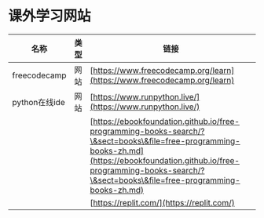 # 课外学习网站

| 名称           | 类型 | 链接                                                                                                                                                                                                                                   |
| ------------ | -- | ------------------------------------------------------------------------------------------------------------------------------------------------------------------------------------------------------------------------------------ |
| freecodecamp | 网站 | [https://www.freecodecamp.org/learn](https://www.freecodecamp.org/learn)                                                                                                                                                             |
| python在线ide  | 网站 | [https://www.runpython.live/](https://www.runpython.live/)                                                                                                                                                                           |
|              |    | [https://ebookfoundation.github.io/free-programming-books-search/?\&sect=books\&file=free-programming-books-zh.md](https://ebookfoundation.github.io/free-programming-books-search/?\&sect=books\&file=free-programming-books-zh.md) |
|              |    | [https://replit.com/](https://replit.com/)                                                                                                                                                                                           |
